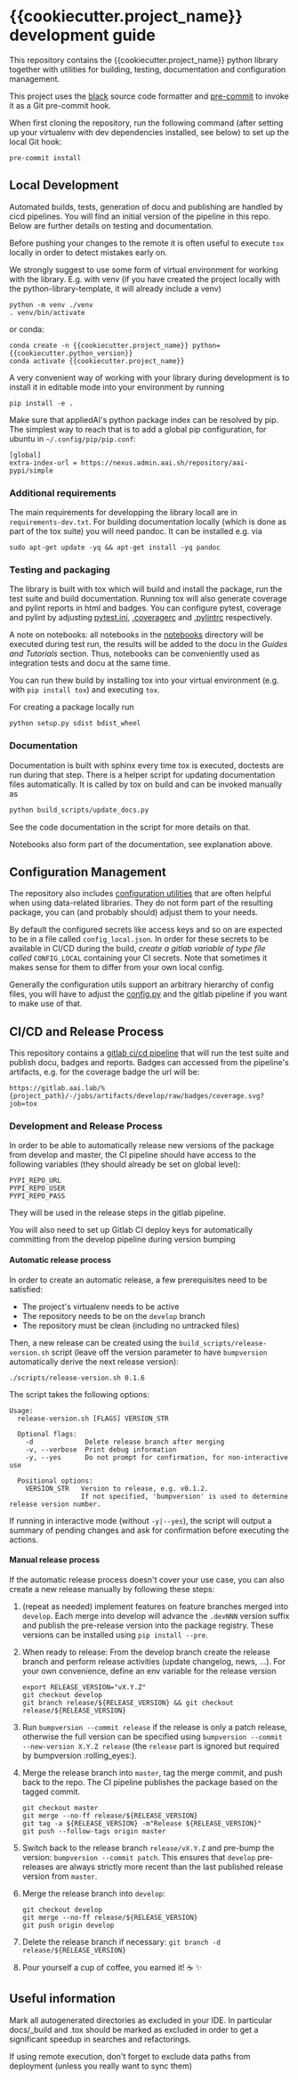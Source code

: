 # {{cookiecutter.project_name}} development guide

This repository contains the {{cookiecutter.project_name}} python library together with utilities for building, testing, 
documentation and configuration management. 

This project uses the [black](https://github.com/psf/black) source code formatter
and [pre-commit](https://pre-commit.com/) to invoke it as a Git pre-commit hook.

When first cloning the repository, run the following command (after
setting up your virtualenv with dev dependencies installed, see below) to set up
the local Git hook:

```shell script
pre-commit install
```

## Local Development
Automated builds, tests, generation of docu and publishing are handled by cicd pipelines. 
You will find an initial version of the pipeline in this repo. Below are further details on testing 
and documentation. 

Before pushing your changes to the remote it is often useful to execute `tox` locally in order to
detect mistakes early on.

We strongly suggest to use some form of virtual environment for working with the library. E.g. with venv
(if you have created the project locally with the python-library-template, it will already include a venv)
```shell script
python -m venv ./venv
. venv/bin/activate
```
or conda:
```shell script
conda create -n {{cookiecutter.project_name}} python={{cookiecutter.python_version}}
conda activate {{cookiecutter.project_name}}
```
A very convenient way of working with your library during development is to install it in editable mode 
into your environment by running
```shell script
pip install -e .
```
Make sure that appliedAI's python package index can be resolved by pip. The simplest way to reach that is to
add a global pip configuration, for ubuntu in `~/.config/pip/pip.conf`:
```
[global]
extra-index-url = https://nexus.admin.aai.sh/repository/aai-pypi/simple
```


### Additional requirements

The main requirements for developping the library locall are in `requirements-dev.txt`.
For building documentation locally (which is done as part of the tox suite) you will need pandoc. 
It can be installed e.g. via
```shell script
sudo apt-get update -yq && apt-get install -yq pandoc
```

### Testing and packaging
The library is built with tox which will build and install the package, run the test suite and build documentation.
Running tox will also generate coverage and pylint reports in html and badges. 
You can configure pytest, coverage and pylint by adjusting [pytest.ini](pytest.ini), [.coveragerc](.coveragerc) and
[.pylintrc](.pylintrc) respectively.

A note on notebooks: all notebooks in the [notebooks](notebooks) directory will be executed during test run, 
the results will be added to the docu in the _Guides and Tutorials_ section. Thus, notebooks can be conveniently used
as integration tests and docu at the same time.

You can run thew build by installing tox into your virtual environment 
(e.g. with `pip install tox`) and executing `tox`. 

For creating a package locally run
```shell script
python setup.py sdist bdist_wheel
```

### Documentation
Documentation is built with sphinx every time tox is executed, doctests are run during that step.
There is a helper script for updating documentation files automatically. It is called by tox on build and can 
be invoked manually as
```bash
python build_scripts/update_docs.py
```
See the code documentation in the script for more details on that.

Notebooks also form part of the documentation, see explanation above.

## Configuration Management
The repository also includes [configuration utilities](config.py) that are often helpful when using data-related libraries. 
They do not form part of the resulting package, you can (and probably should) adjust them to your needs.

By default the configured secrets like access keys and so on are expected to be in a file called `config_local.json`.
In order for these secrets to be available in CI/CD during the build, _create a gitlab variable of type file called_
`CONFIG_LOCAL` containing your CI secrets. 
Note that sometimes it makes sense for them to differ from your own local config.

Generally the configuration utils support an arbitrary hierarchy of config files, you will have to adjust the
[config.py](config.py) and the gitlab pipeline if you want to make use of that.

## CI/CD and Release Process
This repository contains a [gitlab ci/cd pipeline](.gitlab-ci.yml) that will run the test suite and
publish docu, badges and reports. Badges can accessed from the pipeline's artifacts, e.g. for the coverage badge
the url will be:
```
https://gitlab.aai.lab/%{project_path}/-/jobs/artifacts/develop/raw/badges/coverage.svg?job=tox
```

### Development and Release Process

In order to be able to automatically release new versions of the package from develop and master, the
 CI pipeline should have access to the following variables (they should already be set on global level):

```
PYPI_REPO_URL
PYPI_REPO_USER
PYPI_REPO_PASS
```

They will be used in the release steps in the gitlab pipeline.

You will also need to set up Gitlab CI deploy keys for 
automatically committing from the develop pipeline during version bumping


#### Automatic release process

In order to create an automatic release, a few prerequisites need to be satisfied:

- The project's virtualenv needs to be active
- The repository needs to be on the `develop` branch
- The repository must be clean (including no untracked files)

Then, a new release can be created using the `build_scripts/release-version.sh` script (leave off the version parameter
to have `bumpversion` automatically derive the next release version):

```shell script
./scripts/release-version.sh 0.1.6
```

The script takes the following options:

```
Usage:
  release-version.sh [FLAGS] VERSION_STR

  Optional flags:
    -d             Delete release branch after merging
    -v, --verbose  Print debug information
    -y, --yes      Do not prompt for confirmation, for non-interactive use

  Positional options:
    VERSION_STR   Version to release, e.g. v0.1.2.
                  If not specified, 'bumpversion' is used to determine release version number.
```

If running in interactive mode (without `-y|--yes`), the script will output a summary of pending
changes and ask for confirmation before executing the actions.

#### Manual release process
If the automatic release process doesn't cover your use case, you can also create a new release
manually by following these steps:

1. (repeat as needed) implement features on feature branches merged into `develop`. 
Each merge into develop will advance the `.devNNN` version suffix and publish the pre-release version into the package 
registry. These versions can be installed using `pip install --pre`.
2. When ready to release: From the develop branch create the release branch and perform release activities 
(update changelog, news, ...). For your own convenience, define an env variable for the release version
    ```shell script
    export RELEASE_VERSION="vX.Y.Z"
    git checkout develop
    git branch release/${RELEASE_VERSION} && git checkout release/${RELEASE_VERSION}
    ``` 
3. Run `bumpversion --commit release` if the release is only a patch release, otherwise the full version can be specified 
using `bumpversion --commit --new-version X.Y.Z release` 
(the `release` part is ignored but required by bumpversion :rolling_eyes:).
4. Merge the release branch into `master`, tag the merge commit, and push back to the repo. 
The CI pipeline publishes the package based on the tagged commit.

    ```shell script
    git checkout master
    git merge --no-ff release/${RELEASE_VERSION}
    git tag -a ${RELEASE_VERSION} -m"Release ${RELEASE_VERSION}"
    git push --follow-tags origin master
    ```
5. Switch back to the release branch `release/vX.Y.Z` and pre-bump the version: `bumpversion --commit patch`. 
This ensures that `develop` pre-releases are always strictly more recent than the last published release version 
from `master`.
6. Merge the release branch into `develop`:
    ```shell script
    git checkout develop
    git merge --no-ff release/${RELEASE_VERSION}
    git push origin develop
    ```
6. Delete the release branch if necessary: `git branch -d release/${RELEASE_VERSION}`
7. Pour yourself a cup of coffee, you earned it! :coffee: :sparkles:

## Useful information

Mark all autogenerated directories as excluded in your IDE. In particular docs/_build and .tox should be marked 
as excluded in order to get a significant speedup in searches and refactorings.

If using remote execution, don't forget to exclude data paths from deployment (unless you really want to sync them)
